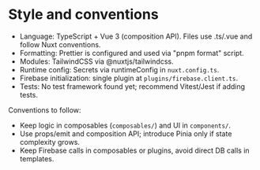 # Style and conventions

- Language: TypeScript + Vue 3 (composition API). Files use .ts/.vue and follow Nuxt conventions.
- Formatting: Prettier is configured and used via "pnpm format" script.
- Modules: TailwindCSS via @nuxtjs/tailwindcss.
- Runtime config: Secrets via runtimeConfig in `nuxt.config.ts`.
- Firebase initialization: single plugin at `plugins/firebase.client.ts`.
- Tests: No test framework found yet; recommend Vitest/Jest if adding tests.

Conventions to follow:
- Keep logic in composables (`composables/`) and UI in `components/`.
- Use props/emit and composition API; introduce Pinia only if state complexity grows.
- Keep Firebase calls in composables or plugins, avoid direct DB calls in templates.
